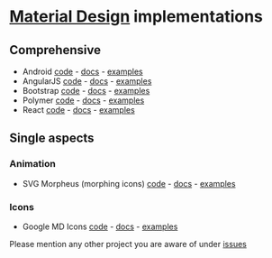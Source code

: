 # [Material Design][material-spec] implementations

## Comprehensive

- Android [code][android-code] - [docs][android-docs] - [examples][android-examples]
- AngularJS [code][angular-code] - [docs][angular-docs] - [examples][angular-examples]
- Bootstrap [code][bootstrap-code] - [docs][bootstrap-docs] - [examples][bootstrap-examples]
- Polymer [code][polymer-code] - [docs][polymer-docs] - [examples][polymer-examples]
- React [code][react-code] - [docs][react-docs] - [examples][react-examples]

<!-- template
Name [code][-code] - [docs][-docs] - [examples][-examples]
-->

## Single aspects

### Animation

- SVG Morpheus (morphing icons) [code][anim-svgmorpheus-code] - [docs][anim-svgmorpheus-docs] - [examples][anim-svgmorpheus-examples]

### Icons

- Google MD Icons [code][icons-google-code] - [docs][icons-google-docs] - [examples][icons-google-examples]

<!--
References
-->

[material-spec]: http://www.google.com/design/spec/material-design/introduction.html

[android-code]: http://developer.android.com/sdk/index.html
[android-docs]: https://developer.android.com/training/material/index.html
[android-examples]: http://developer.android.com/samples/index.html

[angular-code]: https://github.com/angular/material
[angular-docs]: https://material.angularjs.org
[angular-examples]: https://material.angularjs.org/#/demo/material.components.bottomSheet

[bootstrap-code]: https://github.com/FezVrasta/bootstrap-material-design
[bootstrap-docs]: http://fezvrasta.github.io/bootstrap-material-design
[bootstrap-examples]: http://fezvrasta.github.io/bootstrap-material-design/bootstrap-elements.html

[polymer-code]: https://www.polymer-project.org/docs/start/getting-the-code.html
[polymer-docs]: https://www.polymer-project.org/docs/polymer/polymer.html
[polymer-examples]: https://www.polymer-project.org/#apps

[react-code]: https://github.com/callemall/material-ui
[react-docs]: http://callemall.github.io/material-ui/#/
[react-examples]: http://callemall.github.io/material-ui/#/components/buttons

<!-- single aspects -->

[icons-google-code]: https://github.com/google/material-design-icons
[icons-google-docs]: https://github.com/google/material-design-icons
[icons-google-examples]: https://github.com/google/material-design-icons

[anim-svgmorpheus-code]: https://github.com/alexk111/SVG-Morpheus/
[anim-svgmorpheus-docs]: https://github.com/alexk111/SVG-Morpheus/blob/master/README.md
[anim-svgmorpheus-examples]: http://alexk111.github.io/SVG-Morpheus/

Please mention any other project you are aware of under [issues](https://github.com/mpiccolino/implements-material/issues)
